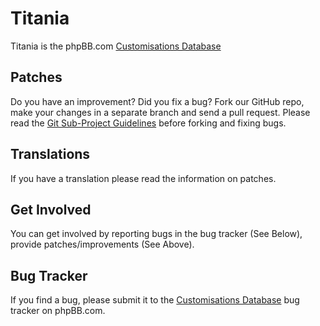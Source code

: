 # Titania

Titania is the phpBB.com [Customisations Database](http://www.phpbb.com/customise/db)

## Patches

Do you have an improvement? Did you fix a bug? Fork our GitHub repo, make your changes in a separate branch and send a pull request.
Please read the [Git Sub-Project Guidelines](http://wiki.phpbb.com/display/DEV/Sub-Project+Contribution+Guidelines) before forking and fixing bugs.

## Translations

If you have a translation please read the information on patches.

## Get Involved

You can get involved by reporting bugs in the bug tracker (See Below), provide patches/improvements (See Above).

## Bug Tracker

If you find a bug, please submit it to the [Customisations Database](http://www.phpbb.com/bugs/titania/) bug tracker on phpBB.com.
